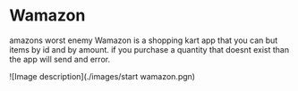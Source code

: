 # Wamazon
amazons worst enemy
Wamazon is a shopping kart app that you can but items by id and by amount.
if you purchase a quantity that doesnt exist than the app will send and error.

![Image description](./images/start wamazon.pgn)